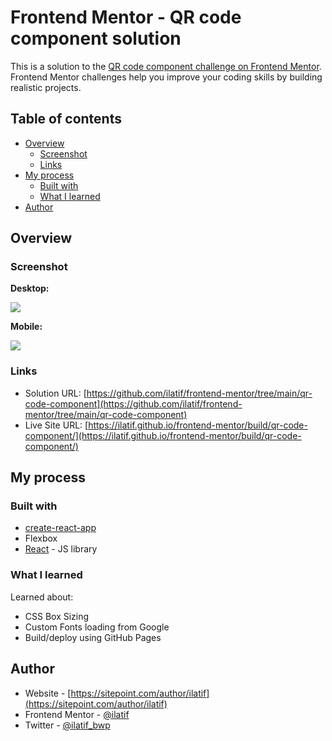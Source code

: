 # Frontend Mentor - QR code component solution

This is a solution to the [QR code component challenge on Frontend Mentor](https://www.frontendmentor.io/challenges/qr-code-component-iux_sIO_H). Frontend Mentor challenges help you improve your coding skills by building realistic projects. 

## Table of contents

- [Overview](#overview)
  - [Screenshot](#screenshot)
  - [Links](#links)
- [My process](#my-process)
  - [Built with](#built-with)
  - [What I learned](#what-i-learned)
- [Author](#author)

## Overview

### Screenshot

**Desktop:**

![](https://github.com/ilatif/frontend-mentor/assets/1183802/e25b472d-6149-4e73-ac39-26a696bb6462)

**Mobile:**

![](https://github.com/ilatif/frontend-mentor/assets/1183802/b1eb7462-7b6c-428f-b4ca-6810af0f10e4)

### Links

- Solution URL: [https://github.com/ilatif/frontend-mentor/tree/main/qr-code-component](https://github.com/ilatif/frontend-mentor/tree/main/qr-code-component)
- Live Site URL: [https://ilatif.github.io/frontend-mentor/build/qr-code-component/](https://ilatif.github.io/frontend-mentor/build/qr-code-component/)

## My process

### Built with

- [create-react-app](https://create-react-app.dev/)
- Flexbox
- [React](https://reactjs.org/) - JS library

### What I learned

Learned about:

- CSS Box Sizing
- Custom Fonts loading from Google
- Build/deploy using GitHub Pages

## Author

- Website - [https://sitepoint.com/author/ilatif](https://sitepoint.com/author/ilatif)
- Frontend Mentor - [@ilatif](https://www.frontendmentor.io/profile/ilatif)
- Twitter - [@ilatif_bwp](https://www.twitter.com/ilatif_bwp)
